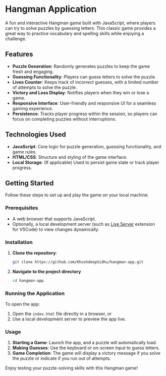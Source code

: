 # Hangman Application

A fun and interactive Hangman game built with JavaScript, where players can try to solve puzzles by guessing letters. This classic game provides a great way to practice vocabulary and spelling skills while enjoying a challenge.

## Features

- **Puzzle Generation**: Randomly generates puzzles to keep the game fresh and engaging.
- **Guessing Functionality**: Players can guess letters to solve the puzzle.
- **Lives Counter**: Keeps track of incorrect guesses, with a limited number of attempts to solve the puzzle.
- **Victory and Loss Display**: Notifies players when they win or lose a game.
- **Responsive Interface**: User-friendly and responsive UI for a seamless gaming experience.
- **Persistence**: Tracks player progress within the session, so players can focus on completing puzzles without interruptions.

## Technologies Used

- **JavaScript**: Core logic for puzzle generation, guessing functionality, and game rules.
- **HTML/CSS**: Structure and styling of the game interface.
- **Local Storage**: (If applicable) Used to persist game state or track player progress.

## Getting Started

Follow these steps to set up and play the game on your local machine.

### Prerequisites

- A web browser that supports JavaScript.
- Optionally, a local development server (such as [Live Server](https://marketplace.visualstudio.com/items?itemName=ritwickdey.LiveServer) extension for VSCode) to view changes dynamically.

### Installation

1. **Clone the repository**:
   ```bash
   git clone https://github.com/KhushdeepSidhu/hangman-app.git
   ```
2. **Navigate to the project directory**
   ```bash
   cd hangman-app
   ```

### Running the Application

To open the app:

1. Open the `index.html` file directly in a browser, or
2. Use a local development server to preview the app live.

### Usage

1. **Starting a Game**: Launch the app, and a puzzle will automatically load.
2. **Making Guesses**: Use the keyboard or on-screen input to guess letters.
3. **Game Completion**: The game will display a victory message if you solve the puzzle or indicate if you run out of attempts.

Enjoy testing your puzzle-solving skills with this Hangman game!
